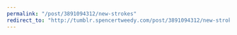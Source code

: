 ```yaml
---
permalink: "/post/3891094312/new-strokes"
redirect_to: "http://tumblr.spencertweedy.com/post/3891094312/new-strokes"
---
```

